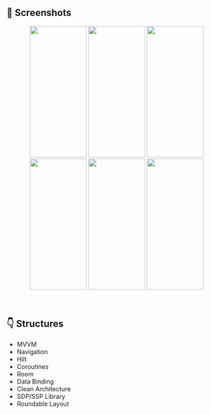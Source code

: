 ## 📸 Screenshots
<p align="center">
  <img src="https://github.com/hakanozer/tukcell_kotlin_2024/assets/60012262/94558595-666c-4ec7-93c7-5306f795e389" width="130" height="300"/> 
  <img src="https://github.com/hakanozer/tukcell_kotlin_2024/assets/60012262/c0898516-e521-41b7-8f31-fc5981997385" width="130" height="300"/>
  <img src="https://github.com/hakanozer/tukcell_kotlin_2024/assets/60012262/ecd700fa-aac9-4643-bc19-75980a68d15a" width="130" height="300"/>
  <img src="https://github.com/hakanozer/tukcell_kotlin_2024/assets/60012262/17eb9df7-9cff-40c9-8c94-9c23be7f73a5" width="130" height="300"/>
  <img src="https://github.com/hakanozer/tukcell_kotlin_2024/assets/60012262/aa9c4d59-f630-4336-acfe-2aee16695596" width="130" height="300"/>
  <img src="https://github.com/hakanozer/tukcell_kotlin_2024/assets/60012262/a6fd465b-70e8-4b7a-bf85-a85144a340fb" width="130" height="300"/> 
 
  


</p>

<br>

## :point_down: Structures 
- MVVM
- Navigation
- Hilt
- Coroutines
- Room 
- Data Binding 
- Clean Architecture
- SDP/SSP Library
- Roundable Layout
